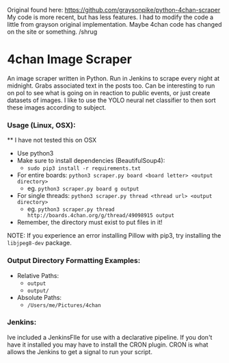 Original found here: https://github.com/graysonpike/python-4chan-scraper
My code is more recent, but has less features. I had to modify the code a little from grayson original implementation. Maybe 4chan code has changed on the site or something. /shrug

# 4chan Image Scraper
An image scraper written in Python.
Run in Jenkins to scrape every night at midnight.
Grabs associated text in the posts too. 
Can be interesting to run on pol to see what is going on in reaction to public events, or just create datasets of images. 
I like to use the YOLO neural net classifier to then sort these images according to subject.

### Usage (Linux, OSX):

** I have not tested this on OSX
- Use python3
- Make sure to install dependencies (BeautifulSoup4):
  - `sudo pip3 install -r requirements.txt`
- For entire boards: `python3 scraper.py board <board letter> <output directory>`
  - eg. `python3 scraper.py board g output`
- For single threads: `python3 scraper.py thread <thread url> <output directory>`
  - eg. `python3 scraper.py thread http://boards.4chan.org/g/thread/49098915 output`
- Remember, the directory must exist to put files in it!

NOTE: If you experience an error installing Pillow with pip3, try installing the `libjpeg8-dev` package.

### Output Directory Formatting Examples:

- Relative Paths:
  - `output`
  - `output/`
- Absolute Paths:
  - `/Users/me/Pictures/4chan`

### Jenkins:
Ive included a JenkinsFIle for use with a declarative pipeline. 
If you don't have it installed you may have to install the CRON plugin. 
CRON is what allows the Jenkins to get a signal to run your script. 

